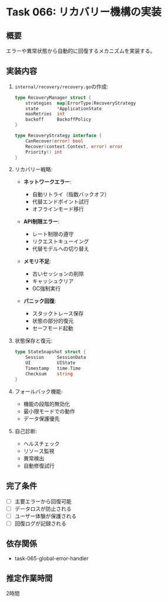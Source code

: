 # Task 066: リカバリー機構の実装

## 概要
エラーや異常状態から自動的に回復するメカニズムを実装する。

## 実装内容
1. `internal/recovery/recovery.go`の作成:
   ```go
   type RecoveryManager struct {
       strategies  map[ErrorType]RecoveryStrategy
       state       *ApplicationState
       maxRetries  int
       backoff     BackoffPolicy
   }
   
   type RecoveryStrategy interface {
       CanRecover(error) bool
       Recover(context.Context, error) error
       Priority() int
   }
   ```

2. リカバリー戦略:
   - **ネットワークエラー**:
     - 自動リトライ（指数バックオフ）
     - 代替エンドポイント試行
     - オフラインモード移行

   - **API制限エラー**:
     - レート制限の遵守
     - リクエストキューイング
     - 代替モデルへの切り替え

   - **メモリ不足**:
     - 古いセッションの削除
     - キャッシュクリア
     - GC強制実行

   - **パニック回復**:
     - スタックトレース保存
     - 状態の部分的復元
     - セーフモード起動

3. 状態保存と復元:
   ```go
   type StateSnapshot struct {
       Session     SessionData
       UI          UIState
       Timestamp   time.Time
       Checksum    string
   }
   ```

4. フォールバック機能:
   - 機能の段階的無効化
   - 最小限モードでの動作
   - データ保護優先

5. 自己診断:
   - ヘルスチェック
   - リソース監視
   - 異常検出
   - 自動修復試行

## 完了条件
- [ ] 主要エラーから回復可能
- [ ] データロスが防止される
- [ ] ユーザー体験が保護される
- [ ] 回復ログが記録される

## 依存関係
- task-065-global-error-handler

## 推定作業時間
2時間